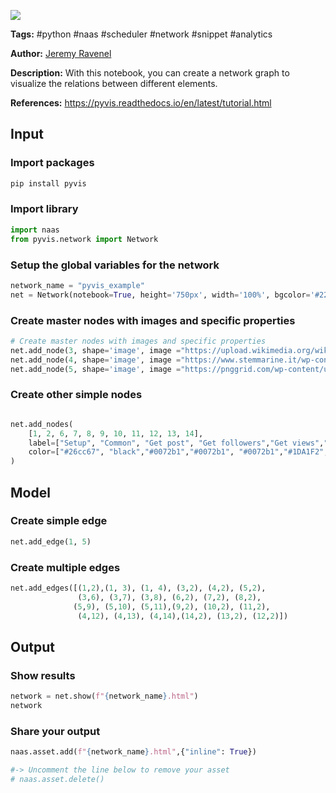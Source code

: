 <a href="https://app.naas.ai/user-redirect/naas/downloader?url=https://raw.githubusercontent.com/jupyter-naas/awesome-notebooks/master/Pyvis/Pyvis_Create_a_network_visualization.ipynb" target="_parent"><img src="https://naasai-public.s3.eu-west-3.amazonaws.com/open_in_naas.svg"/></a>

**Tags:** #python #naas #scheduler #network #snippet #analytics

**Author:** [Jeremy Ravenel](https://www.linkedin.com/in/jeremyravenel/)

**Description:** With this notebook, you can create a network graph to visualize the relations between different elements.

**References:** https://pyvis.readthedocs.io/en/latest/tutorial.html

## Input

### Import packages


```python
pip install pyvis
```

### Import library


```python
import naas
from pyvis.network import Network
```

### Setup the global variables for the network


```python
network_name = "pyvis_example"
net = Network(notebook=True, height='750px', width='100%', bgcolor='#222222', font_color='white')
```

### Create master nodes with images and specific properties


```python
# Create master nodes with images and specific properties
net.add_node(3, shape='image', image ="https://upload.wikimedia.org/wikipedia/commons/thumb/c/ca/LinkedIn_logo_initials.png/768px-LinkedIn_logo_initials.png")
net.add_node(4, shape='image', image ="https://www.stemmarine.it/wp-content/uploads/2018/08/youtube-logo.png", color="#FF0000")
net.add_node(5, shape='image', image ="https://pnggrid.com/wp-content/uploads/2021/07/Twitter-Logo-Square.png", color="#1DA1F2")
```

### Create other simple nodes


```python

net.add_nodes(
    [1, 2, 6, 7, 8, 9, 10, 11, 12, 13, 14],
    label=["Setup", "Common", "Get post", "Get followers","Get views","Get post", "Get followers","Get views","Get post", "Get followers","Get views"],
    color=["#26cc67", "black","#0072b1","#0072b1", "#0072b1","#1DA1F2", "#1DA1F2", "#1DA1F2","#FF0000","#FF0000","#FF0000",],
)
```

## Model

### Create simple edge


```python
net.add_edge(1, 5)
```

### Create multiple edges


```python
net.add_edges([(1,2),(1, 3), (1, 4), (3,2), (4,2), (5,2), 
               (3,6), (3,7), (3,8), (6,2), (7,2), (8,2), 
              (5,9), (5,10), (5,11),(9,2), (10,2), (11,2),
               (4,12), (4,13), (4,14),(14,2), (13,2), (12,2)])
```

## Output

### Show results


```python
network = net.show(f"{network_name}.html")
network
```

### Share your output


```python
naas.asset.add(f"{network_name}.html",{"inline": True})

#-> Uncomment the line below to remove your asset
# naas.asset.delete()
```
